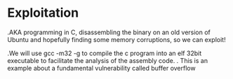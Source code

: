 # Exploitation

.AKA programming in C, disassembling the binary on an old version of Ubuntu and hopefully finding some memory corruptions, so we can exploit!

.We will use gcc -m32 -g to compile the c program into an elf 32bit executable to facilitate the analysis of the assembly code.
. This is an example about a fundamental vulnerability called buffer overflow



